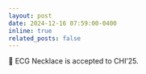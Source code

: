 ```yaml
---
layout: post
date: 2024-12-16 07:59:00-0400
inline: true
related_posts: false
---
```


:tada:
ECG Necklace is accepted to CHI’25.
